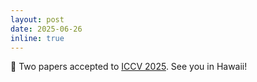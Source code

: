```yaml
---
layout: post
date: 2025-06-26
inline: true
---
```


🎉 Two papers accepted to [ICCV 2025](https://iccv.thecvf.com/Conferences/2025). See you in Hawaii!